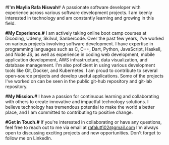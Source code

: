 #****I'm Maylia Rafa Niswah****#
A passionate software developer with experience across various software development projects. I am keenly interested in technology and am constantly learning and growing in this field.

****#My Experience.#****
I am actively taking online boot camp courses at Dicoding, Udemy, Skilvul, Sanbercode. Over the past few years, I've worked on various projects involving software development. I have expertise in programming languages such as C, C++, Dart, Python, JavaScript, Haskell, and Node JS, as well as experience in coding web development, mobile application development, AWS infrastructure, data visualization, and database management. I'm also proficient in using various development tools like Git, Docker, and Kubernetes. I am proud to contribute to several open-source projects and develop useful applications. Some of the projects I've worked on can be seen in the public git-hub repository and git-lab repository.

****#My Mission.#****
I have a passion for continuous learning and collaborating with others to create innovative and impactful technology solutions. I believe technology has tremendous potential to make the world a better place, and I am committed to contributing to positive change.

****#Get in Touch.#****
If you're interested in collaborating or have any questions, feel free to reach out to me via email at rafalutfi02@gmail.com I'm always open to discussing exciting projects and new opportunities. Don't forget to follow me on LinkedIn.
